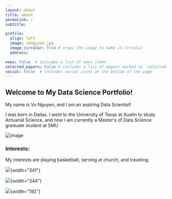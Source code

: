 ```yaml
---
layout: about
title: about
permalink: /
subtitle: 

profile:
  align: left
  image: vonguyen.jpg
  image_circular: True # crops the image to make it circular
  address:

news: False  # includes a list of news items
selected_papers: False # includes a list of papers marked as "selected={true}"
social: False  # includes social icons at the bottom of the page
---
```


## **Welcome to My Data Science Portfolio!**

My name is Vo Nguyen, and I am an aspiring Data Scientist!

I was born in Dallas. I went to the University of Texas at Austin to study Actuarial Science, and now I am currently a Master's of Data Science graduate student at SMU

![image](assets/img/core%20clairity-02.JPG)  
  
  
    
    

### Interests:  

My interests are playing basketball, serving at church, and traveling.

![](assets/basketball.jpg){width="341"}

![](assets/launch.JPG){width="344"}

![](assets/travel.jpg){width="192"}
